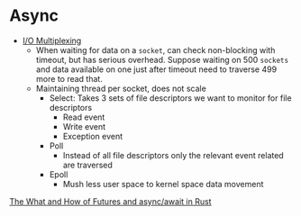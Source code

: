 # Async

- [I/O Multiplexing](https://www.softprayog.in/programming/io-multiplexing-select-poll-epoll-in-linux)
    - When waiting for data on a `socket`, can check non-blocking with timeout, but has serious overhead. Suppose waiting on 500 `sockets` and data available on one just after timeout need to traverse 499 more to read that.
    - Maintaining thread per socket,  does not scale
        - Select: Takes 3 sets of file descriptors we want to monitor for file descriptors
            - Read event
            - Write event
            - Exception event
        - Poll
            - Instead of all file descriptors only the relevant event related are traversed
        - Epoll
            - Mush less user space to kernel space data movement


[The What and How of Futures and async/await in Rust](https://www.youtube.com/watch?v=9_3krAQtD2k)